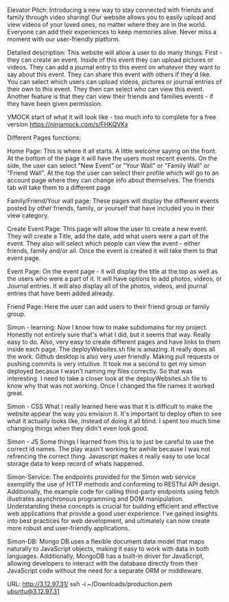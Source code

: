 Elevator Pitch: Introducing a new way to stay connected with friends and family through video sharing! Our website allows you to easily upload and view videos of your loved ones, no matter where they are in the world. Everyone can add their experiences to keep memories alive. Never miss a moment with our user-friendly platform.

Detailed description: This website will allow a user to do many things. First - they can create an event. Inside of this event they can upload pictures or videos. They can add a journal entry to this event on whatever they want to say about this event. They can share this event with others if they'd like. You can select which users can upload videos, pictures or journal entries of their own to this event. They then can select who can view this event. Another feature is that they can view their friends and families events - if they have been given permission. 

VMOCK start of what it will look like - too much info to complete for a free version
https://ninjamock.com/s/FHKQVKx

Different Pages functions:

Home Page: This is where it all starts. A little welcome saying on the front. At the bottom of the page it will have the users most recent events. On the side, the user can select "New Event" or "Your Wall" or "Family Wall" or "Friend Wall". At the top the user can select their profile which will go to an account page where they can change info about themselves. The friends tab will take them to a different page

Family/Friend/Your wall page:
These pages will display the different events posted by other friends, family, or yourself that have included you in their view category.

Create Event Page:
This page will allow the user to create a new event. They will create a Title, add the date, add what users were a part of the event. They also will select which people can view the event - either friends, family and/or all. Once the event is created it will take them to that event page.

Event Page:
On the event page - it will display the title at the top as well as the users who were a part of it. It will have options to add photos, videos, or Journal entries. It will also display all of the photos, videos, and journal entries that have been added already.

Friend Page: 
Here the user can add users to their friend group or family group. 




Simon - learning:
Now I know how to make subdomains for my project. Honestly not entirely sure that's what I did, but it seems that way. Really easy to do. Also, very easy to create different pages and have links to them inside each page. The deployWebsites.sh file is amazing. It really does all the work. Github desktop is also very user friendly. Making pull requests or pushing commits is very intuitive. It took me a second to get my simon deployed becasue I wasn't naming my files correctly. So that was interesting. I need to take a closer look at the deployWebsites.sh file to know why that was not working. Once I changed the file names it worked great.



Simon - CSS
What I really learned here was that it is difficult to make the website appear the way you envision it. It's important to deploy often to see what it actually looks like, instead of doing it all blind. I spent too much time changing things when they didn't even look good.

Simon - JS
Some things I learned from this is to just be careful to use the correct id names. The play wasn't working for awhile because I was not refrencing the correct thing. Javascript makes it really easy to use local storage data to keep record of whats happened.

Simon-Service:
The endpoints provided for the Simon web service exemplify the use of HTTP methods and conforming to RESTful API design. Additionally, the example code for calling third-party endpoints using fetch illustrates asynchronous programming and DOM manipulation. Understanding these concepts is crucial for building efficient and effective web applications that provide a good user experience. I've gained insights into best practices for web development, and ultimately can now create more robust and user-friendly applications.

Simon-DB:
Mongo DB uses a flexible document data model that maps naturally to JavaScript objects, making it easy to work with data in both languages. Additionally, MongoDB has a built-in driver for JavaScript, allowing developers to interact with the database directly from their JavaScript code without the need for a separate ORM or middleware.

URL: http://3.12.97.31/
ssh -i ~/Downloads/production.pem ubuntu@3.12.97.31
